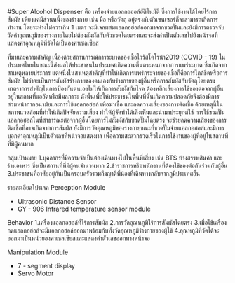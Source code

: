 #Super Alcohol Dispenser
       คือ เครื่องจ่ายแอลกอฮอล์อัติโนมัติ ซึ่งการใช้งานได้โดยไร้การสัมผัส เพียงแค่มีส่วนหนึ่งของร่างกาย เช่น มือ หรือวัตถุ อยู่ตรงกับตัวเซนเซอร์ก็จะสามารถเกิดการทำงาน โดยระห่างไม่ควรเกิน 1 เมตร จะมีเจลผสมแอลกอฮอล์ออกมาจากขวดปั๊มและยังมีการตรวจจับวัดค่าอุณหภูมิของร่างกายโดยไม่ต้องสัมผัสกับตัวขวดโดยตรงและจะส่งค่าเป็นตัวเลขไปยังหน้าจอที่แสดงค่าอุณหภูมิที่วัดได้เป็นองศาเซลเซียส


ที่มาและความสำคัญ
  เนื่องด้วยสถานการณ์การระบาดของเชื้อไวรัสโคโรน่า2019 (COVID - 19) ในประเทศไทยในขณะนี้ส่งผลให้ประชาชนในประเทศเกิดความตื่นตระหนกจากการแพร่ระบาด ซึ่งเกิดจากสาเหตุหลายประการ แต่หนึ่งในสาเหตุสำคัญที่ทำให้เกิดการแพร่กระจายของเชื้อก็คือการใกล้ชิดหรือการสัมผัส ไม่ว่าจะเป็นการสัมผัสร่างกายของตนเองกับร่างกายของผู้อื่นหรือการสัมผัสกับวัตถุโดยตรง มาตราการสำคัญในการป้องกันตนเองไม่ให้เกิดการสัมผัสกับโรค ต้องหลีกเลี่ยงการใช้ของต่อจากผู้อื่น อยู่ในสถานที่แออัดหรือมีมลภาวะ ดังนั้นเพื่อให้ประชาชนในพื้นที่นั้นเกิดความปลอดภัยจึงต้องมีการสวมหน้ากากอนามัยและการใช้แอลกอฮอล์ เพื่อฆ่าเชื้อ และลดความเสี่ยงของการติดเชื้อ ด้วยเหตุนี้ในสภาพแวดล้อมที่ทำให้เกิดปัจจัยความเสี่ยง ทำให้ผู้จัดทำได้เล็งเห็นและนำมาประยุกต์ใช้ การใช้ขวดปั๊มแอลกอฮอล์ในที่สาธารณะต่อจากผู้อื่นโดยการไม่สัมผัสกับขวดปั๊มโดยตรง จะช่วยลดความเสี่ยงของการติดเชื้อที่อาจเกิดจากการสัมผัส ยังมีการวัดอุณหภูมิของร่างกายขณะที่ขวดปั๊มจ่ายแอลกอฮอล๋และมีการบอกค่าอุณหภูมิเป็นตัวเลขที่หน้าจอแสดงผล เพื่อความสะดวกรวดเร็วในการใช้งานของผู้ที่อยู่ในสถานที่ที่มีผู้คนมาก

กลุ่มเป้าหมาย
1.บุคลากรที่มีความจำเป็นต้องเดินทางไปในพื้นที่เสี่ยง เช่น BTS ห้างสรรพสินค้า และร้านอาหาร ซึ่งเป็นสถานที่ที่มีผู้คนจำนวนมาก
2.ข้าราชการหรือพนักงานที่ต้องใช้ของต่อกันร่วมกับผู้อื่น
3.ประชาชนที่อาศัยอยู่กันเป็นครอบครัวรวมถึงญาติพี่น้องที่เดินทางกลับจากภูมิประเทศอื่น

รายละเอียดโปรเจค
Perception Module
- Ultrasonic Distance Sensor  
- GY - 906 Infrared temperature sensor module

Behavior
1.เครื่องแอลกอฮอล์ที่ไร้การสัมผัส
2.การวัดอุณหภูมิไร้การสัมผัสโดยตรง
3.เมื่อใช้เครื่องกดแอลกอฮอล์จะมีแอลกอฮอล์ออกมาพร้อมกับทั้งวัดอุณหภูมิร่างกายของผู้ใช้
4.อุณหภูมิที่วัดได้จะออกมาเป็นหน่วยองศาเซลเซียสและแสดงค่าตัวเลขออกทางหน้าจอ

Manipulation Module
- 7 - segment display
- Servo Motor





